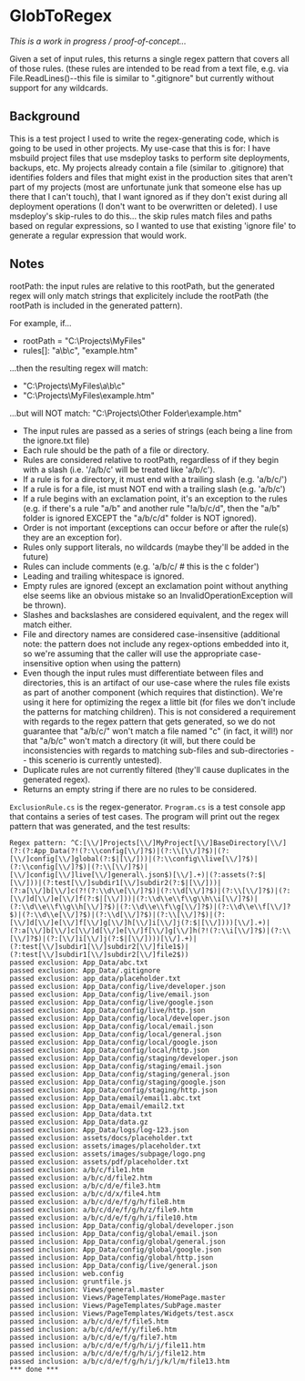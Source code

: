 ﻿# GlobToRegex

*This is a work in progress / proof-of-concept...*
Given a set of input rules, this returns a single regex pattern that covers all of those rules. (these rules are intended to be read from a text file, e.g. via File.ReadLines()--this file is similar to ".gitignore" but currently without support for any wildcards.

## Background
This is a test project I used to write the regex-generating code, which is going to be used in other projects.  My use-case that this is for:  I have msbuild project files that use msdeploy tasks to perform site deployments, backups, etc.  My projects already contain a file (similar to .gitignore) that identifies folders and files that might exist in the production sites that aren't part of my projects (most are unfortunate junk that someone else has up there that I can't touch), that I want ignored as if they don't exist during all deployment operations (I don't want to be overwritten or deleted).  I use msdeploy's skip-rules to do this... the skip rules match files and paths based on regular expressions, so I wanted to use that existing 'ignore file' to generate a regular expression that would work.

## Notes

rootPath: the input rules are relative to this rootPath, but the generated regex will only match strings that explicitely include the rootPath (the rootPath is included in the generated pattern).

For example, if...
* rootPath = "C:\Projects\MyFiles\"
* rules[]:  "a\b\c", "example.htm"

...then the resulting regex will match:
* "C:\Projects\MyFiles\a\b\c"
* "C:\Projects\MyFiles\example.htm"

...but will NOT match: "C:\Projects\Other Folder\example.htm"

* The input rules are passed as a series of strings (each being a line from the ignore.txt file)
* Each rule should be the path of a file or directory.
* Rules are considered relative to rootPath, regardless of if they begin with a slash (i.e. '/a/b/c' will be treated like 'a/b/c').
* If a rule is for a directory, it must end with a trailing slash (e.g. 'a/b/c/')
* If a rule is for a file, ist must NOT end with a trailing slash (e.g. 'a/b/c')
* If a rule begins with an exclamation point, it's an exception to the rules (e.g. if there's a rule "a/b" and another rule "!a/b/c/d", then the "a/b" folder is ignored EXCEPT the "a/b/c/d" folder is NOT ignored).
* Order is not important (exceptions can occur before or after the rule(s) they are an exception for).
* Rules only support literals, no wildcards (maybe they'll be added in the future)
* Rules can include comments (e.g. 'a/b/c/  # this is the c folder')
* Leading and trailing whitespace is ignored.
* Empty rules are ignored (except an exclamation point without anything else seems like an obvious mistake so an InvalidOperationException will be thrown).
* Slashes and backslashes are considered equivalent, and the regex will match either.
* File and directory names are considered case-insensitive (additional note: the pattern does not include any regex-options embedded into it, so we're assuming that the caller will use the appropriate case-insensitive option when using the pattern)
* Even though the input rules must differentiate between files and directories, this is an artifact of our use-case where the rules file exists as part of another component (which requires that distinction).  We're using it here for optimizing the regex a little bit (for files we don't include the patterns for matching children).  This is not considered a requirement with regards to the regex pattern that gets generated, so we do not guarantee that "a/b/c/" won't match a file named "c" (in fact, it will!) nor that "a/b/c" won't match a directory (it will, but there could be inconsistencies with regards to matching sub-files and sub-directories -- this scenerio is currently untested).
* Duplicate rules are not currently filtered (they'll cause duplicates in the generated regex).
* Returns an empty string if there are no rules to be considered.

`ExclusionRule.cs` is the regex-generator.
`Program.cs` is a test console app that contains a series of test cases.  The program will print out the regex pattern that was generated, and the test results:

	Regex pattern: ^C:[\\/]Projects[\\/]MyProject[\\/]BaseDirectory[\\/](?:(?:App_Data(?!(?:\\config[\\/]?$)|(?:\\[\\/]?$)|(?:[\\/]config[\\/]global(?:$|[\\/]))|(?:\\config\\live[\\/]?$)|(?:\\config[\\/]?$)|(?:\\[\\/]?$)|[\\/]config[\\/]live[\\/]general\.json$)[\\/].+)|(?:assets(?:$|[\\/]))|(?:test[\\/]subdir1[\\/]subdir2(?:$|[\\/]))|(?:a[\\/]b[\\/]c(?!(?:\\d\\e[\\/]?$)|(?:\\d[\\/]?$)|(?:\\[\\/]?$)|(?:[\\/]d[\\/]e[\\/]f(?:$|[\\/]))|(?:\\d\\e\\f\\g\\h\\i[\\/]?$)|(?:\\d\\e\\f\\g\\h[\\/]?$)|(?:\\d\\e\\f\\g[\\/]?$)|(?:\\d\\e\\f[\\/]?$)|(?:\\d\\e[\\/]?$)|(?:\\d[\\/]?$)|(?:\\[\\/]?$)|(?:[\\/]d[\\/]e[\\/]f[\\/]g[\\/]h[\\/]i[\\/]j(?:$|[\\/])))[\\/].+)|(?:a[\\/]b[\\/]c[\\/]d[\\/]e[\\/]f[\\/]g[\\/]h(?!(?:\\i[\\/]?$)|(?:\\[\\/]?$)|(?:[\\/]i[\\/]j(?:$|[\\/])))[\\/].+)|(?:test[\\/]subdir1[\\/]subdir2[\\/]file1$)|(?:test[\\/]subdir1[\\/]subdir2[\\/]file2$))
	passed exclusion: App_Data/abc.txt
	passed exclusion: App_Data/.gitignore
	passed exclusion: app_data/placeholder.txt
	passed exclusion: App_Data/config/live/developer.json
	passed exclusion: App_Data/config/live/email.json
	passed exclusion: App_Data/config/live/google.json
	passed exclusion: App_Data/config/live/http.json
	passed exclusion: App_Data/config/local/developer.json
	passed exclusion: App_Data/config/local/email.json
	passed exclusion: App_Data/config/local/general.json
	passed exclusion: App_Data/config/local/google.json
	passed exclusion: App_Data/config/local/http.json
	passed exclusion: App_Data/config/staging/developer.json
	passed exclusion: App_Data/config/staging/email.json
	passed exclusion: App_Data/config/staging/general.json
	passed exclusion: App_Data/config/staging/google.json
	passed exclusion: App_Data/config/staging/http.json
	passed exclusion: App_Data/email/email1.abc.txt
	passed exclusion: App_Data/email/email2.txt
	passed exclusion: App_Data/data.txt
	passed exclusion: App_Data/data.gz
	passed exclusion: App_Data/logs/log-123.json
	passed exclusion: assets/docs/placeholder.txt
	passed exclusion: assets/images/placeholder.txt
	passed exclusion: assets/images/subpage/logo.png
	passed exclusion: assets/pdf/placeholder.txt
	passed exclusion: a/b/c/file1.htm
	passed exclusion: a/b/c/d/file2.htm
	passed exclusion: a/b/c/d/e/file3.htm
	passed exclusion: a/b/c/d/x/file4.htm
	passed exclusion: a/b/c/d/e/f/g/h/file8.htm
	passed exclusion: a/b/c/d/e/f/g/h/z/file9.htm
	passed exclusion: a/b/c/d/e/f/g/h/i/file10.htm
	passed inclusion: App_Data/config/global/developer.json
	passed inclusion: App_Data/config/global/email.json
	passed inclusion: App_Data/config/global/general.json
	passed inclusion: App_Data/config/global/google.json
	passed inclusion: App_Data/config/global/http.json
	passed inclusion: App_Data/config/live/general.json
	passed inclusion: web.config
	passed inclusion: gruntfile.js
	passed inclusion: Views/general.master
	passed inclusion: Views/PageTemplates/HomePage.master
	passed inclusion: Views/PageTemplates/SubPage.master
	passed inclusion: Views/PageTemplates/Widgets/test.ascx
	passed inclusion: a/b/c/d/e/f/file5.htm
	passed inclusion: a/b/c/d/e/f/y/file6.htm
	passed inclusion: a/b/c/d/e/f/g/file7.htm
	passed inclusion: a/b/c/d/e/f/g/h/i/j/file11.htm
	passed inclusion: a/b/c/d/e/f/g/h/i/j/file12.htm
	passed inclusion: a/b/c/d/e/f/g/h/i/j/k/l/m/file13.htm
	*** done ***
